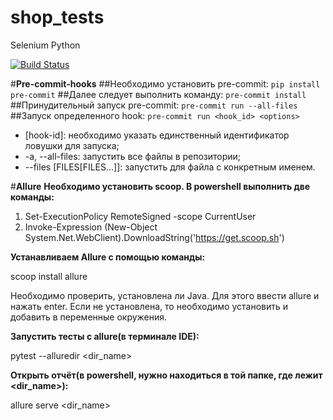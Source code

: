 # shop_tests
Selenium Python

[![Build Status](https://travis-ci.org/berpress/shop_tests.svg?branch=main)](https://travis-ci.org/berpress/shop_tests)

#**Pre-commit-hooks**
##Необходимо установить pre-commit:
`pip install pre-commit`
##Далее следует выполнить команду:
`pre-commit install`
##Принудительный запуск pre-commit:
`pre-commit run --all-files`
##Запуск определенного hook:
`pre-commit run <hook_id> <options>`
+ [hook-id]: необходимо указать единственный идентификатор
  ловушки для запуска;
+ -a, --all-files: запустить все файлы в репозитории;
+ --files [FILES[FILES...]]: запустить для файла с
  конкретным именем.


#**Allure**
**Необходимо установить scoop. В powershell выполнить две команды:**

1) Set-ExecutionPolicy RemoteSigned -scope CurrentUser
2) Invoke-Expression (New-Object System.Net.WebClient).DownloadString('https://get.scoop.sh')

**Устанавливаем Allure с помощью команды:**

scoop install allure


Необходимо проверить, установлена ли Java. Для этого ввести allure
и нажать enter. Если не установлена, то необходимо установить и добавить в
переменные окружения.

**Запустить тесты с allure(в терминале IDE):**

pytest --alluredir <dir_name>

**Открыть отчёт(в powershell, нужно находиться в той папке, где лежит <dir_name>):**

allure serve <dir_name>
